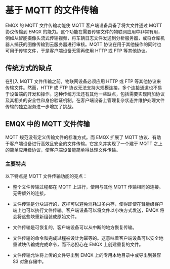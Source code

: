 # 基于 MQTT 的文件传输

EMQX 的 MQTT 文件传输功能使 MQTT 客户端设备具备了将大文件通过 MQTT 协议传输到 EMQX 的能力。这个功能在需要传输文件的物联网应用中非常有用，例如从智能摄像头流式传输视频，将车辆日志文件发送到分析服务器，或将仓库机器人捕获的图像传输到云服务器进行审核。MQTT 协议在用于其他操作的同时也可用于传输文件，于是客户端设备无需再使用 HTTP 或 FTP 等其他协议。

## 传统方式的缺点

在引入 MQTT 文件传输之前，物联网设备必须应用 HTTP 或 FTP 等其他协议来传输文件。然而，HTTP 或 FTP 协议无法支持大规模连接，多个连接通道也不易于设备端的开发和操作。这种传统方法还有其他一些缺点，包括需要实现附加协议及其相关的安全性和身份验证机制。在客户端设备上管理复杂状态并维护处理文件传输的独立服务进一步增加了挑战。

## EMQX 中的 MQTT 文件传输

MQTT 规范没有定义传输文件的标准方式。而 EMQX 扩展了 MQTT 协议、有助于客户端设备进行高效且安全的文件传输。它定义并实现了一个建于 MQTT 之上的简单应用级协议，使客户端设备能简单得处理文件传输。

### 主要特点

以下特点是 MQTT 文件传输功能的亮点：

- 整个文件传输过程都在 MQTT 上进行，使用与其他 MQTT 传输相同的连接。无需额外的连接。

- 文件传输是分块进行的，这样可以避免消耗过多内存，使得即使在轻量级客户端上也可以执行文件传输。客户端设备可以将文件以小块方式发送，EMQX 将会将这些块重新组装成原始文件。

- 文件传输是可恢复的，客户端设备可以从中断的地方恢复传输。

- 文件传输的命令和完成过程被设计为幂等的。这意味着客户端设备可以安全地重试块传输或完成命令，而不必担心在 EMQX 上创建重复的文件。

- 文件传输允许将上传的文件导出到 EMQX 上的专用本地目录中或导出到兼容 S3 对象存储中。

  <!--目前尚未实现在 Dashboard 上列出或下载上传文件。-->
